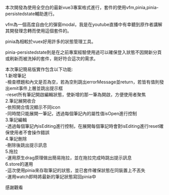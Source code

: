 本次開發為使用全空白的最新vue3專案格式進行，套件的使用vfm,pinia,pinia-persistedstate輔助進行。

vfm為一個高度自由化的彈窗modal，我是在youtube直播中有幸聽到原作者講解其開發理念轉而使用這個套件的。

pinia為相較於vuex好用許多的狀態管理工具。

pinia-persistedstate則是在之前專案經驗使用過可以確保登入狀態不因開新分頁或刷新而被洗掉的套件，剛好符合這次的需求。

本次筆記簡易版實作包含以下功能:  
1.新增筆記  
-檢查標題和內文是否為空，若為空則跳出errorMessage並return，若皆有值則發出emit事件上層並跳出提示框  
-reset所有筆記開啟編輯狀態，使新增的那一筆為開啟，方便使用者聚焦  
2.筆記展開收合  
-依照開合情況顯示不同icon  
-同時間只能展開一筆記，透過每個筆記內的屬性值isOpen進行控制  
3.筆記編輯  
-透過每個筆記內isEditing進行控制，在展開每個筆記時會對isEditing進行reset確保使用者不會操作錯誤  
4.筆記刪除  
-刪除後跳出提示訊息  
5.拖拉  
-運用原生drag原理做出簡易拖拉，並在拖拉完成時跳出提示訊息  
6.store的運用  
-這次使用pinia來存取筆記的狀態，並已套件確保狀態在同裝置上不丟失  
-運用watch即時將最新的筆記狀態寫回pinia中  

感謝觀看  